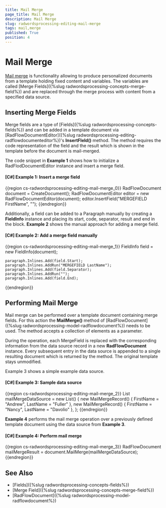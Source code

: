 ```yaml
---
title: Mail Merge
page_title: Mail Merge
description: Mail Merge
slug: radwordsprocessing-editing-mail-merge
tags: mail,merge
published: True
position: 4
---
```


# Mail Merge



[Mail merge](http://en.wikipedia.org/wiki/Mail_merge) is functionality allowing to produce personalized documents from a template holding fixed content and variables. The variables are called [Merge Fields]({%slug radwordsprocessing-concepts-merge-field%}) and are replaced through the merge process with content from a specified data source.
      

## Inserting Merge Fields

Merge fields are a type of [Fields]({%slug radwordsprocessing-concepts-fields%}) and can be added in a template document via [RadFlowDocumentEditor]({%slug radwordsprocessing-editing-radflowdocumenteditor%})'s __InsertFIeld()__ method. The method requires the code representation of the field and the result which is shown in the template before the document is mail-merged.
        

The code snippet in __Example 1__ shows how to initialize a RadFlodDocumentEditor instance and insert a merge field.
        

#### __[C#] Example 1: Insert a merge field__

{{region cs-radwordsprocessing-editing-mail-merge_0}}
	RadFlowDocument document = CreateDocument();
	RadFlowDocumentEditor editor = new RadFlowDocumentEditor(document);
	editor.InsertField("MERGEFIELD FirstName", "");
{{endregion}}



Additionally, a field can be added to a Paragraph manually by creating a __FieldInfo__ instance and placing its start, code, separator, result and end in the block. __Example 2__ shows the manual approach for adding a merge field.
        

#### __[C#] Example 2: Add a merge field manually__

{{region cs-radwordsprocessing-editing-mail-merge_1}}
	FieldInfo field = new FieldInfo(document);
	
	paragraph.Inlines.Add(field.Start);
	paragraph.Inlines.AddRun("MERGEFIELD LastName");
	paragraph.Inlines.Add(field.Separator);
	paragraph.Inlines.AddRun("");
	paragraph.Inlines.Add(field.End);
{{endregion}}



## Performing Mail Merge

Mail merge can be performed over a template document containing merge fields. For this action the __MailMerge()__ method of [RadFlowDocument]({%slug radwordsprocessing-model-radflowdocument%}) needs to be used. The method accepts a collection of elements as a parameter.
        

During the operation, each MergeField is replaced with the corresponding information from the data source record in a new __RadFlowDocument__ instance. Every subsequent entry in the data source is appended to a single resulting document which is returned by the method. The original template stays unmodified.
        

Example 3 shows a simple example data source.
        

#### __[C#] Example 3: Sample data source__

{{region cs-radwordsprocessing-editing-mail-merge_2}}
	List<MailMergeRecord> mailMergeDataSource = new List<MailMergeRecord>()
	{
	    new MailMergeRecord()
	    {
	        FirstName = "Andrew",
	        LastName = "Fuller"
	    },
	    new MailMergeRecord()
	    {
	        FirstName = "Nancy",
	        LastName = "Davolio"
	    },
	};
{{endregion}}



__Example 4__ performs the mail merge operation over a previously defined template document using the data source from __Example 3__.
        

#### __[C#] Example 4: Perform mail merge__

{{region cs-radwordsprocessing-editing-mail-merge_3}}
	RadFlowDocument mailMergeResult = document.MailMerge(mailMergeDataSource);
{{endregion}}



## See Also

 * [Fields]({%slug radwordsprocessing-concepts-fields%})
 * [Merge Field]({%slug radwordsprocessing-concepts-merge-field%})
 * [RadFlowDocument]({%slug radwordsprocessing-model-radflowdocument%})

